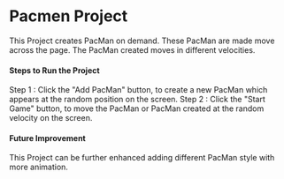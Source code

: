 # Pacmen Project
This Project creates PacMan on demand. These PacMan are made move across the page. The PacMan created moves in different velocities.

#### Steps to Run the Project
Step 1 : Click the "Add PacMan" button, to create a new PacMan which appears at the random position on the screen.
Step 2 : Click the "Start Game" button, to move the PacMan or PacMan created at the random velocity on the screen.

#### Future Improvement
This Project can be further enhanced adding different PacMan style with more animation.
